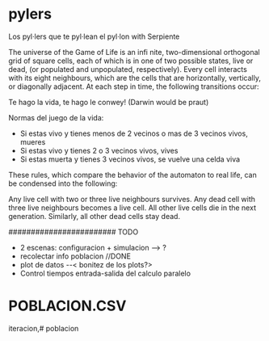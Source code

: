 # pylers
Los pyl·lers que te pyl·lean el pyl·lon with Serpiente

The universe of the Game of Life is an infi
nite, two-dimensional orthogonal grid of square cells, each of which is in one of two possible states, live or dead, (or populated and unpopulated, respectively). Every cell interacts with its eight neighbours, which are the cells that are horizontally, vertically, or diagonally adjacent. At each step in time, the following transitions occur:

Te hago la vida, te hago le conwey! (Darwin would be praut)

Normas del juego de la vida:
  - Si estas vivo y tienes menos de 2 vecinos o mas de 3 vecinos vivos, mueres
  - Si estas vivo y tienes 2 o 3 vecinos vivos, vives
  - Si estas muerta y tienes 3 vecinos vivos, se vuelve una celda viva

These rules, which compare the behavior of the automaton to real life, can be condensed into the following:

Any live cell with two or three live neighbours survives.
Any dead cell with three live neighbours becomes a live cell.
All other live cells die in the next generation. Similarly, all other dead cells stay dead.





######################## TODO

- 2 escenas: configuracion + simulacion --> ?
- recolectar info poblacion //DONE
- plot de datos  --< bonitez de los plots?>
- Control tiempos entrada-salida del calculo paralelo

# POBLACION.CSV
iteracion,# poblacion
